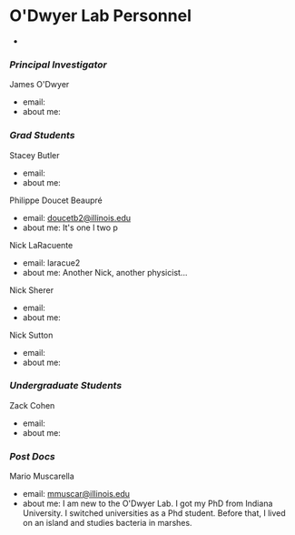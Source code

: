 # O'Dwyer Lab Personnel
-

### _Principal Investigator_

James O'Dwyer

+ email:
+ about me:


### _Grad Students_

Stacey Butler

+ email:
+ about me:


Philippe Doucet Beaupré

+ email: doucetb2@illinois.edu
+ about me: It's one l two p

Nick LaRacuente

+ email: laracue2
+ about me: Another Nick, another physicist...

Nick Sherer

+ email:
+ about me:

Nick Sutton

+ email:
+ about me:



### _Undergraduate Students_

Zack Cohen

+ email:
+ about me:



### _Post Docs_

Mario Muscarella

+ email: mmuscar@illinois.edu
+ about me: I am new to the O'Dwyer Lab. I got my PhD from Indiana University. I switched universities as a Phd student. Before that, I lived on an island and studies bacteria in marshes. 


